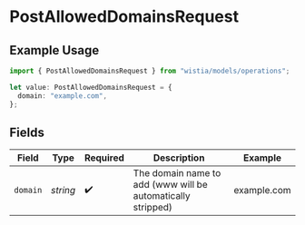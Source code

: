 # PostAllowedDomainsRequest

## Example Usage

```typescript
import { PostAllowedDomainsRequest } from "wistia/models/operations";

let value: PostAllowedDomainsRequest = {
  domain: "example.com",
};
```

## Fields

| Field                                                       | Type                                                        | Required                                                    | Description                                                 | Example                                                     |
| ----------------------------------------------------------- | ----------------------------------------------------------- | ----------------------------------------------------------- | ----------------------------------------------------------- | ----------------------------------------------------------- |
| `domain`                                                    | *string*                                                    | :heavy_check_mark:                                          | The domain name to add (www will be automatically stripped) | example.com                                                 |